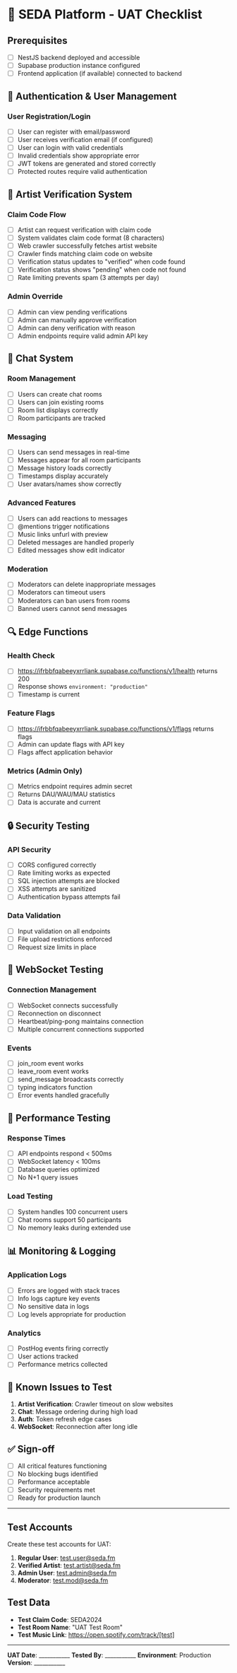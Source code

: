 # 🧪 SEDA Platform - UAT Checklist

## Prerequisites
- [ ] NestJS backend deployed and accessible
- [ ] Supabase production instance configured
- [ ] Frontend application (if available) connected to backend

## 🔐 Authentication & User Management

### User Registration/Login
- [ ] User can register with email/password
- [ ] User receives verification email (if configured)
- [ ] User can login with valid credentials
- [ ] Invalid credentials show appropriate error
- [ ] JWT tokens are generated and stored correctly
- [ ] Protected routes require valid authentication

## 🎨 Artist Verification System

### Claim Code Flow
- [ ] Artist can request verification with claim code
- [ ] System validates claim code format (8 characters)
- [ ] Web crawler successfully fetches artist website
- [ ] Crawler finds matching claim code on website
- [ ] Verification status updates to "verified" when code found
- [ ] Verification status shows "pending" when code not found
- [ ] Rate limiting prevents spam (3 attempts per day)

### Admin Override
- [ ] Admin can view pending verifications
- [ ] Admin can manually approve verification
- [ ] Admin can deny verification with reason
- [ ] Admin endpoints require valid admin API key

## 💬 Chat System

### Room Management
- [ ] Users can create chat rooms
- [ ] Users can join existing rooms
- [ ] Room list displays correctly
- [ ] Room participants are tracked

### Messaging
- [ ] Users can send messages in real-time
- [ ] Messages appear for all room participants
- [ ] Message history loads correctly
- [ ] Timestamps display accurately
- [ ] User avatars/names show correctly

### Advanced Features
- [ ] Users can add reactions to messages
- [ ] @mentions trigger notifications
- [ ] Music links unfurl with preview
- [ ] Deleted messages are handled properly
- [ ] Edited messages show edit indicator

### Moderation
- [ ] Moderators can delete inappropriate messages
- [ ] Moderators can timeout users
- [ ] Moderators can ban users from rooms
- [ ] Banned users cannot send messages

## 🔍 Edge Functions

### Health Check
- [ ] https://ifrbbfqabeeyxrrliank.supabase.co/functions/v1/health returns 200
- [ ] Response shows `environment: "production"`
- [ ] Timestamp is current

### Feature Flags
- [ ] https://ifrbbfqabeeyxrrliank.supabase.co/functions/v1/flags returns flags
- [ ] Admin can update flags with API key
- [ ] Flags affect application behavior

### Metrics (Admin Only)
- [ ] Metrics endpoint requires admin secret
- [ ] Returns DAU/WAU/MAU statistics
- [ ] Data is accurate and current

## 🔒 Security Testing

### API Security
- [ ] CORS configured correctly
- [ ] Rate limiting works as expected
- [ ] SQL injection attempts are blocked
- [ ] XSS attempts are sanitized
- [ ] Authentication bypass attempts fail

### Data Validation
- [ ] Input validation on all endpoints
- [ ] File upload restrictions enforced
- [ ] Request size limits in place

## 📱 WebSocket Testing

### Connection Management
- [ ] WebSocket connects successfully
- [ ] Reconnection on disconnect
- [ ] Heartbeat/ping-pong maintains connection
- [ ] Multiple concurrent connections supported

### Events
- [ ] join_room event works
- [ ] leave_room event works  
- [ ] send_message broadcasts correctly
- [ ] typing indicators function
- [ ] Error events handled gracefully

## 🎯 Performance Testing

### Response Times
- [ ] API endpoints respond < 500ms
- [ ] WebSocket latency < 100ms
- [ ] Database queries optimized
- [ ] No N+1 query issues

### Load Testing
- [ ] System handles 100 concurrent users
- [ ] Chat rooms support 50 participants
- [ ] No memory leaks during extended use

## 📊 Monitoring & Logging

### Application Logs
- [ ] Errors are logged with stack traces
- [ ] Info logs capture key events
- [ ] No sensitive data in logs
- [ ] Log levels appropriate for production

### Analytics
- [ ] PostHog events firing correctly
- [ ] User actions tracked
- [ ] Performance metrics collected

## 🐛 Known Issues to Test

1. **Artist Verification**: Crawler timeout on slow websites
2. **Chat**: Message ordering during high load
3. **Auth**: Token refresh edge cases
4. **WebSocket**: Reconnection after long idle

## ✅ Sign-off

- [ ] All critical features functioning
- [ ] No blocking bugs identified
- [ ] Performance acceptable
- [ ] Security requirements met
- [ ] Ready for production launch

---

## Test Accounts

Create these test accounts for UAT:

1. **Regular User**: test.user@seda.fm
2. **Verified Artist**: test.artist@seda.fm  
3. **Admin User**: test.admin@seda.fm
4. **Moderator**: test.mod@seda.fm

## Test Data

- **Test Claim Code**: SEDA2024
- **Test Room Name**: "UAT Test Room"
- **Test Music Link**: https://open.spotify.com/track/[test]

---

**UAT Date**: ___________
**Tested By**: ___________
**Environment**: Production
**Version**: ___________